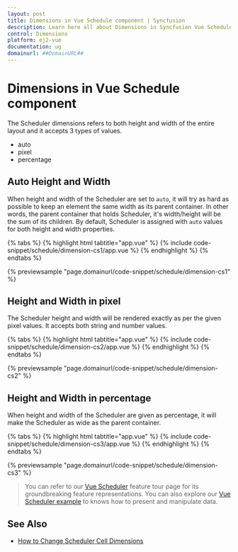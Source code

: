 ```yaml
---
layout: post
title: Dimensions in Vue Schedule component | Syncfusion
description: Learn here all about Dimensions in Syncfusion Vue Schedule component of Syncfusion Essential JS 2 and more.
control: Dimensions 
platform: ej2-vue
documentation: ug
domainurl: ##DomainURL##
---
```


# Dimensions in Vue Schedule component

The Scheduler dimensions refers to both height and width of the entire layout and it accepts 3 types of values.

* auto
* pixel
* percentage

## Auto Height and Width

When height and width of the Scheduler are set to `auto`, it will try as hard as possible to keep an element the same width as its parent container. In other words, the parent container that holds Scheduler, it's width/height will be the sum of its children. By default, Scheduler is assigned with `auto` values for both height and width properties.

{% tabs %}
{% highlight html tabtitle="app.vue" %}
{% include code-snippet/schedule/dimension-cs1/app.vue %}
{% endhighlight %}
{% endtabs %}
        
{% previewsample "page.domainurl/code-snippet/schedule/dimension-cs1" %}

## Height and Width in pixel

The Scheduler height and width will be rendered exactly as per the given pixel values. It accepts both string and number values.

{% tabs %}
{% highlight html tabtitle="app.vue" %}
{% include code-snippet/schedule/dimension-cs2/app.vue %}
{% endhighlight %}
{% endtabs %}
        
{% previewsample "page.domainurl/code-snippet/schedule/dimension-cs2" %}

## Height and Width in percentage

When height and width of the Scheduler are given as percentage, it will make the Scheduler as wide as the parent container.

{% tabs %}
{% highlight html tabtitle="app.vue" %}
{% include code-snippet/schedule/dimension-cs3/app.vue %}
{% endhighlight %}
{% endtabs %}
        
{% previewsample "page.domainurl/code-snippet/schedule/dimension-cs3" %}

> You can refer to our [Vue Scheduler](https://www.syncfusion.com/vue-components/vue-scheduler) feature tour page for its groundbreaking feature representations. You can also explore our [Vue Scheduler example](https://ej2.syncfusion.com/vue/demos/#/material/schedule/overview.html) to knows how to present and manipulate data.

## See Also

* [How to Change Scheduler Cell Dimensions](./cell-customization/#setting-cell-dimensions-in-all-views)